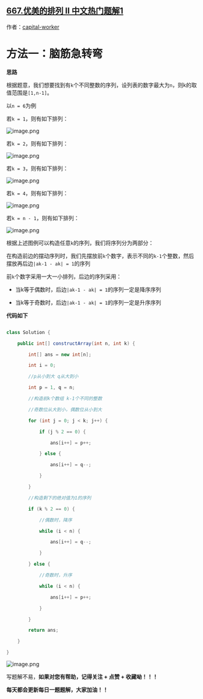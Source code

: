 ## [667.优美的排列 II 中文热门题解1](https://leetcode.cn/problems/beautiful-arrangement-ii/solutions/100000/you-by-capital-worker-rnwi)

作者：[capital-worker](https://leetcode.cn/u/capital-worker)
# 方法一：脑筋急转弯
**思路**
根据题意，我们想要找到有`k`个不同整数的序列，设列表的数字最大为`n`，则k的取值范围是`[1,n-1]`。
以`n = 6`为例
若`k = 1`，则有如下排列：
![image.png](https://pic.leetcode-cn.com/1662595728-hgUrxb-image.png)
若`k = 2`，则有如下排列：
![image.png](https://pic.leetcode-cn.com/1662595799-PJJWrJ-image.png)
若`k = 3`，则有如下排列：
![image.png](https://pic.leetcode-cn.com/1662595834-XEwpXN-image.png)
若`k = 4`，则有如下排列：
![image.png](https://pic.leetcode-cn.com/1662595823-QejYYt-image.png)
若`k = n - 1`，则有如下排列：
![image.png](https://pic.leetcode-cn.com/1662595852-FVANzD-image.png)

根据上述图例可以构造任意`k`的序列，我们将序列分为两部分：
在构造前边的摆动序列时，我们先摆放前`k`个数字，表示不同的`k-1`个整数，然后摆放再后边`|ak-1 - ak| = 1`的序列
前`k`个数字采用一大一小排列，后边的序列采用：
- 当k等于偶数时，后边`|ak-1 - ak| = 1`的序列一定是降序序列
- 当k等于奇数时，后边`|ak-1 - ak| = 1`的序列一定是升序序列

**代码如下**
```java
class Solution {
    public int[] constructArray(int n, int k) {
        int[] ans = new int[n];
        int i = 0;
        //p从小到大 q从大到小
        int p = 1, q = n;
        //构造前k个数组 k-1个不同的整数
        //奇数位从大到小，偶数位从小到大
        for (int j = 0; j < k; j++) {
            if (j % 2 == 0) {
                ans[i++] = p++;
            } else {
                ans[i++] = q--;
            }
        }
        //构造剩下的绝对值为1的序列
        if (k % 2 == 0) {
            //偶数时，降序
            while (i < n) {
                ans[i++] = q--;
            }
        } else {
            //奇数时，升序
            while (i < n) {
                ans[i++] = p++;
            }
        }
        return ans;
    }
}
```
![image.png](https://pic.leetcode-cn.com/1662596372-Ogbhjc-image.png)
写题解不易，**如果对您有帮助，记得关注 + 点赞 + 收藏呦！！！**
**每天都会更新每日一题题解，大家加油！！** 